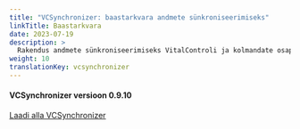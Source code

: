```yaml
---
title: "VCSynchronizer: baastarkvara andmete sünkroniseerimiseks"
linkTitle: Baastarkvara
date: 2023-07-19
description: >
  Rakendus andmete sünkroniseerimiseks VitalControli ja kolmandate osapoolte rakenduste vahel.
weight: 10
translationKey: vcsynchronizer
---
```

#### VCSynchronizer versioon 0.9.10

<a href="/download/SetupVitalControlSynchronizer.exe" role="button" class="btn btn-primary btn-lg">Laadi alla VCSynchronizer</a>
